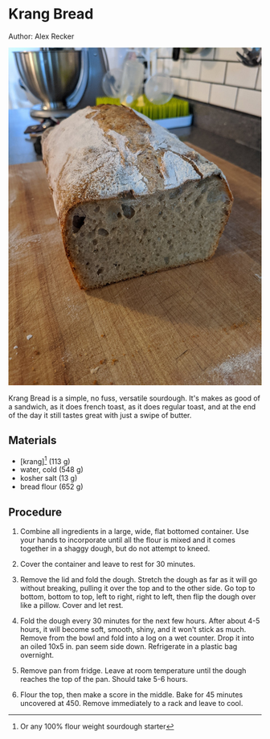 # Krang Bread

Author: Alex Recker

![](images/krang-bread.jpg)

Krang Bread is a simple, no fuss, versatile sourdough.  It's makes as
good of a sandwich, as it does french toast, as it does regular toast,
and at the end of the day it still tastes great with just a swipe of
butter.

## Materials

- [krang][^1] (113 g)
- water, cold (548 g)
- kosher salt (13 g)
- bread flour (652 g)

[^1]: Or any 100% flour weight sourdough starter

## Procedure

1. Combine all ingredients in a large, wide, flat bottomed container.
   Use your hands to incorporate until all the flour is mixed and it
   comes together in a shaggy dough, but do not attempt to kneed.

2. Cover the container and leave to rest for 30 minutes.

3. Remove the lid and fold the dough.  Stretch the dough as far as it
   will go without breaking, pulling it over the top and to the other
   side.  Go top to bottom, bottom to top, left to right, right to
   left, then flip the dough over like a pillow.  Cover and let rest.
   
4. Fold the dough every 30 minutes for the next few hours.  After
   about 4-5 hours, it will become soft, smooth, shiny, and it won't
   stick as much.  Remove from the bowl and fold into a log on a wet
   counter.  Drop it into an oiled 10x5 in. pan seem side down.
   Refrigerate in a plastic bag overnight.
   
5. Remove pan from fridge.  Leave at room temperature until the dough
   reaches the top of the pan.  Should take 5-6 hours.
   
6. Flour the top, then make a score in the middle.  Bake for 45
   minutes uncovered at 450.  Remove immediately to a rack and leave
   to cool.

[krang]: recipes/krang/
